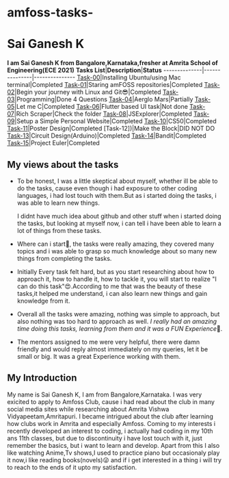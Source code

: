 # amfoss-tasks-
# Sai Ganesh K
**I am Sai Ganesh K from Bangalore,Karnataka,fresher at Amrita School of Engineering(ECE 2021)**
**Tasks List**|**Description**|**Status**
--------------|---------------|---------------
[Task-00](https://github.com/Gani-24/amfoss-tasks/tree/main/task-00)|Installing Ubuntu/using Mac terminal|Completed
[Task-01](https://github.com/Gani-24/amfoss-tasks/tree/main/task-01)|Staring amFOSS repositories|Completed
[Task-02](https://github.com/Gani-24/amfoss-tasks/tree/main/task-02)|Begin your journey with Linux and Git😎|Completed
[Task-03](https://github.com/Gani-24/amfoss-tasks/tree/main/task-03)|Programming|Done 4 Questions
[Task-04](https://github.com/Gani-24/amfoss-tasks/tree/main/task-04)|Aerglo Mars|Partially
[Task-05](https://github.com/Gani-24/amfoss-tasks/tree/main/task-05)|Let me C|Completed
[Task-06](https://github.com/Gani-24/amfoss-tasks/tree/main/task-06)|Flutter based UI task|Not done
[Task-07](https://github.com/Gani-24/amfoss-tasks/tree/main/task-07)|Rich Scraper|Check the folder
[Task-08](https://github.com/Gani-24/amfoss-tasks/tree/main/task-08)|JSExplorer|Completed
[Task-09](https://github.com/Gani-24/amfoss-tasks/tree/main/task-09)|Setup a Simple Personal Website|Completed
[Task-10](https://github.com/Gani-24/amfoss-tasks/tree/main/task-10)|CS50|Completed 
[Task-11](https://github.com/Gani-24/amfoss-tasks/tree/main/task-11)|Poster Design|Completed
[Task-12])|Make the Block|DID NOT DO
[Task-13](https://github.com/Gani-24/amfoss-tasks/tree/main/task-13)|Circuit Design(Arduino)|Completed
[Task-14](https://github.com/Gani-24/amfoss-tasks/tree/main/task-14)|Bandit|Completed
[Task-15](https://github.com/Gani-24/amfoss-tasks/tree/main/task-15)|Project Euler|Completed
## My views about the tasks
- To be honest, I was a little skeptical about myself, whether ill be able to do the tasks, cause even though i had exposure to other coding languages, i had lost touch with them.But as i started doing the tasks, i was able to learn new things.

   I didnt have much idea about github and other stuff when i started doing the tasks, but looking at myself now, i can tell i have been able to learn a lot of things from these tasks.
- Where can i start😬, the tasks were really amazing, they covered many topics and i was able to grasp so much knowledge about so many new things from completing the tasks.
- Initially Every task felt hard, but as you start researching about how to approach it, how to handle it, how to tackle it, you will start to realize "I can do this task"😍.According to me that was the beauty of these tasks,it helped me understand, i can also learn new things and gain knowledge from it. 
- Overall all the tasks were amazing, nothing was simple to approach, but also nothing was too hard to approach as well. *I really had an amazing time doing this tasks, learning from them and it was a FUN Experience*🤪.
- The mentors assigned to me were very helpful, there were damn friendly and would reply almost immediately on my queries, let it be small or big. It was a great Experience working with them.

## My Introduction
My name is Sai Ganesh K, I am from Bangalore,Karnataka.
I was very exicited to apply to Amfoss Club, cause i had read about the club in many social media sites while researching about Amrita Vishwa Vidyapeetam,Amritapuri.
I became intrigued about the club after learning how clubs work in Amrita and especially Amfoss.
Coming to my interests i recently developed an interest to coding, i actually had coding in my 10th ans 11th classes, but due to discontinuity i have lost touch with it, just remember the basics, but i want to learn and develop.
Apart from this I also like watching Anime,Tv shows,I used to practice piano but occasionaly play it now,i like reading books(novels)😜 and if i get interested in a thing i will try to reach to the ends of it upto my satisfaction.
